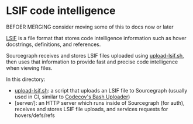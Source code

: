 # LSIF code intelligence

BEFOER MERGING consider moving some of this to docs now or later

[LSIF](https://code.visualstudio.com/blogs/2019/02/19/lsif) is a file format that stores code intelligence information such as hover docstrings, definitions, and references.

Sourcegraph receives and stores LSIF files uploaded using [upload-lsif.sh](upload-lsif.sh), then uses that information to provide fast and precise code intelligence when viewing files.

In this directory:

- [upload-lsif.sh](upload-lsif.sh): a script that uploads an LSIF file to Sourcegraph (usually used in CI, similar to [Codecov's Bash Uploader](https://docs.codecov.io/docs/about-the-codecov-bash-uploader))
- [server/]: an HTTP server which runs inside of Sourcegraph (for auth), receives and stores LSIF file uploads, and services requests for hovers/defs/refs

